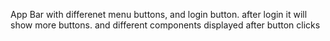 App Bar with differenet menu buttons, and login button. after login it will show more buttons. and different components displayed after button clicks
